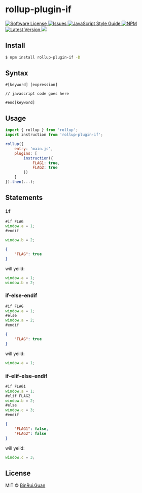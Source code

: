 rollup-plugin-if
=====

<p>
    <a href="LICENSE">
        <img src="https://img.shields.io/badge/license-MIT-brightgreen.svg" alt="Software License" />
    </a>
    <a href="https://github.com/baza-fe/rollup-plugin-if/issues">
        <img src="https://img.shields.io/github/issues/baza-fe/rollup-plugin-if.svg" alt="Issues" />
    </a>
    <a href="http://standardjs.com/">
        <img src="https://img.shields.io/badge/code%20style-standard-brightgreen.svg" alt="JavaScript Style Guide" />
    </a>
    <a href="https://npmjs.org/package/rollup-plugin-if">
        <img src="https://img.shields.io/npm/v/rollup-plugin-if.svg?style=flat-squar" alt="NPM" />
    </a>
    <a href="https://github.com/baza-fe/rollup-plugin-if/releases">
        <img src="https://img.shields.io/github/release/baza-fe/rollup-plugin-if.svg" alt="Latest Version" />
    </a>
    <a href="https://travis-ci.org/baza-fe/rollup-plugin-if">
        <img src="https://travis-ci.org/baza-fe/rollup-plugin-if.svg?branch=master" />
    </a>
</p>

## Install

```bash
$ npm install rollup-plugin-if -D
```

## Syntax

```
#[keyword] [expression]

// javascript code goes here

#end[keyword]
```

## Usage

```js
import { rollup } from 'rollup';
import instruction from 'rollup-plugin-if';

rollup({
    entry: 'main.js',
    plugins: [
        instruction({
            FLAG1: true,
            FLAG2: true
        })
    ]
}).then(...);
```

## Statements

### `if`

```js
#if FLAG
window.a = 1;
#endif

window.b = 2;
```

```json
{
    "FLAG": true
}
```

will yeild:

```js
window.a = 1;
window.b = 2;
```

### if-else-endif

```js
#if FLAG
window.a = 1;
#else
window.a = 2;
#endif
```

```json
{
    "FLAG": true
}
```

will yeild:

```js
window.a = 1;
```

### if-elif-else-endif

```js
#if FLAG1
window.a = 1;
#elif FLAG2
window.b = 2;
#else
window.c = 3;
#endif
```

```json
{
    "FLAG1": false,
    "FLAG2": false
}
```

will yeild:

```js
window.c = 3;
```



## License

MIT &copy; [BinRui.Guan](mailto:differui@gmail.com)
